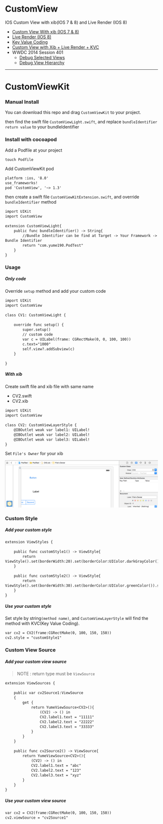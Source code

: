CustomView
==========

IOS Custom View with xib(IOS 7 &amp; 8) and Live Render (IOS 8)

 * [Custom View With xib (IOS 7 &amp; 8)](CustomView.md)
 * [Live Render (IOS 8)](LiveRender.md)
 * [Key Value Coding](KVC.md)
 * [Custom View with Xib + Live Render + KVC](CustomView_LiveRender_KVC.md)
 * WWDC 2014 Session 401
    * [Debug Selected Views](WWDC_2014_Session_401.md/#debugSelectedViews)
    * [Debug View Hierarchy](WWDC_2014_Session_401.md/#debugViewHierarchy)

---

# CustomViewKit

### Manual Install

You can download this repo and drag `CustomViewKit` to your project.

then find the swift file `CustomViewLight.swift`, and replace `bundleIdentifier return value` to your bundleIdentifier

### Install with cocoapod

Add a Podfile at your project

    touch Podfile

Add CustomViewKit pod

```
platform :ios, '8.0'
use_frameworks!
pod 'CustomView', '~> 1.3'
```

then create a swift file `CustomViewKitExtension.swift`, and override `bundleIdentifier` method

```
import UIKit
import CustomView

extension CustomViewLight{
    public func bundleIdentifier() -> String{
        //Bundle Identifier can be find at Target -> Your Framework -> Bundle Identifier
        return "com.yume190.PodTest"
    }
}
```

### Usage

##### Only code

Override `setup` method and add your custom code

```
import UIKit
import CustomView

class CV1: CustomViewLight {

    override func setup() {
        super.setup()
        // custom code
        var c = UILabel(frame: CGRectMake(0, 0, 100, 100))
        c.text="1000"
        self.view?.addSubview(c)
    }

}
```

##### With xib

Create swift file and xib file with same name

 * CV2.swift
 * CV2.xib

```
import UIKit
import CustomView

class CV2: CustomViewLayerStyle {
    @IBOutlet weak var label1: UILabel!
    @IBOutlet weak var label2: UILabel!
    @IBOutlet weak var label3: UILabel!
}
```

Set `File's Owner` for your xib

![File's Owner](/images/i5.png)

### Custom Style

##### Add your custom style

```
extension ViewStyles {

    public func customStyle1() -> ViewStyle{
        return ViewStyle().set(borderWidth:20).set(borderColor:UIColor.darkGrayColor()).set(cornorRadius:20)
    }

    public func customStyle2() -> ViewStyle{
        return ViewStyle().set(borderWidth:30).set(borderColor:UIColor.greenColor()).set(cornorRadius:30)
    }
}
```

##### Use your custom style

Set style by string`(method name)`, and `CustomViewLayerStyle` will find the method with KVC(Key Value Coding).

```
var cv2 = CV2(frame:CGRectMake(0, 100, 150, 150))
cv2.style = "customStyle1"
```

### Custom View Source

##### Add your custom view source

> NOTE : return type must be `ViewSource`

```
extension ViewSources {

    public var cv2Source1:ViewSource
    {
        get {
            return YumeViewSource<CV2>(){
                (CV2) -> () in
                CV2.label1.text = "11111"
                CV2.label2.text = "22222"
                CV2.label3.text = "33333"
            }
        }
    }

    public func cv2Source2() -> ViewSource{
        return YumeViewSource<CV2>(){
            (CV2) -> () in
            CV2.label1.text = "abc"
            CV2.label2.text = "123"
            CV2.label3.text = "xyz"
        }
    }
}
```

##### Use your custom view source

```
var cv2 = CV2(frame:CGRectMake(0, 100, 150, 150))
cv2.viewSource = "cv2Source1"
```